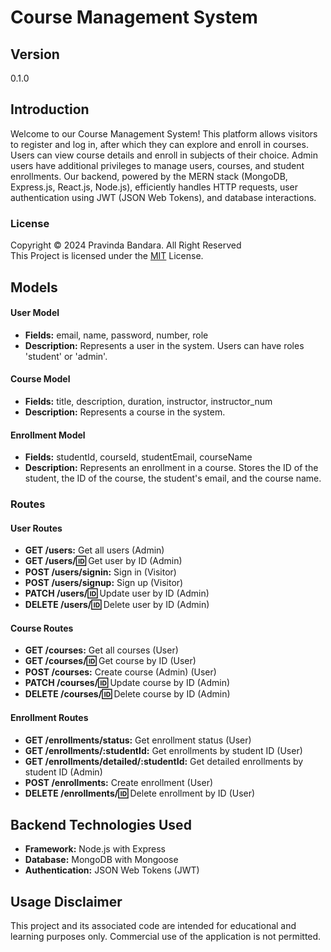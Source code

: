 # Course Management System

## Version
0.1.0

## Introduction

Welcome to our Course Management System! This platform allows visitors to register and log in, after which they can explore and enroll in courses. Users can view course details and enroll in subjects of their choice. Admin users have additional privileges to manage users, courses, and student enrollments. Our backend, powered by the MERN stack (MongoDB, Express.js, React.js, Node.js), efficiently handles HTTP requests, user authentication using JWT (JSON Web Tokens), and database interactions.

### License
Copyright &copy; 2024 Pravinda Bandara. All Right Reserved <br>
This Project is licensed under the [MIT](LICENSE.txt) License.




## Models
#### User Model
- **Fields:** email, name, password, number, role
- **Description:** Represents a user in the system. Users can have roles 'student' or 'admin'.
#### Course Model
- **Fields:** title, description, duration, instructor, instructor_num
- **Description:** Represents a course in the system.
#### Enrollment Model
- **Fields:** studentId, courseId, studentEmail, courseName
- **Description:** Represents an enrollment in a course. Stores the ID of the student, the ID of the course, the student's email, and the course name.

### Routes
#### User Routes
- **GET /users:** Get all users (Admin)
- **GET /users/:id:** Get user by ID (Admin)
- **POST /users/signin:** Sign in (Visitor)
- **POST /users/signup:** Sign up (Visitor)
- **PATCH /users/:id:** Update user by ID (Admin)
- **DELETE /users/:id:** Delete user by ID (Admin)

#### Course Routes
- **GET /courses:** Get all courses (User)
- **GET /courses/:id:** Get course by ID (User)
- **POST /courses:** Create course (Admin) (User)
- **PATCH /courses/:id:** Update course by ID (Admin)
- **DELETE /courses/:id:** Delete course by ID (Admin)

#### Enrollment Routes
- **GET /enrollments/status:** Get enrollment status (User)
- **GET /enrollments/:studentId:** Get enrollments by student ID (User)
- **GET /enrollments/detailed/:studentId:** Get detailed enrollments by student ID (Admin)
- **POST /enrollments:** Create enrollment  (User)
- **DELETE /enrollments/:id:** Delete enrollment by ID (User)

## Backend Technologies Used
- **Framework:** Node.js with Express
- **Database:** MongoDB with Mongoose
- **Authentication:** JSON Web Tokens (JWT)

## Usage Disclaimer

This project and its associated code are intended for educational and learning purposes only. Commercial use of the application is not permitted.

